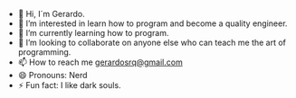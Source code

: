 - 👋 Hi, I´m Gerardo.
- 👀 I’m interested in learn how to program and become a quality engineer.
- 🌱 I’m currently learning how to program.
- 💞️ I’m looking to collaborate on anyone else who can teach me the art of programming.
- 📫 How to reach me gerardosrq@gmail.com
- 😄 Pronouns: Nerd
- ⚡ Fun fact: I like dark souls.
